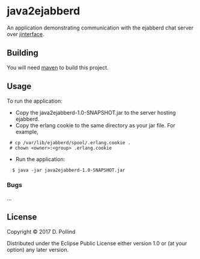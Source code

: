 # java2ejabberd

An application demonstrating communication with the ejabberd
chat server over 
[jinterface](http://erlang.org/doc/apps/jinterface/jinterface_users_guide.html).

## Building

You will need [maven](https://maven.apache.org) to build this project.

## Usage

To run the application:

* Copy the java2ejabberd-1.0-SNAPSHOT.jar to the server hosting ejabberd.
* Copy the erlang cookie to the same directory as your jar file. For example,
```
 # cp /var/lib/ejabberd/spool/.erlang.cookie .
 # chown <owner>:<group> .erlang.cookie
```
* Run the application:
```
  $ java -jar java2ejabberd-1.0-SNAPSHOT.jar
```

### Bugs
...

## License

Copyright © 2017 D. Pollind

Distributed under the Eclipse Public License either version 1.0 or (at
your option) any later version.


